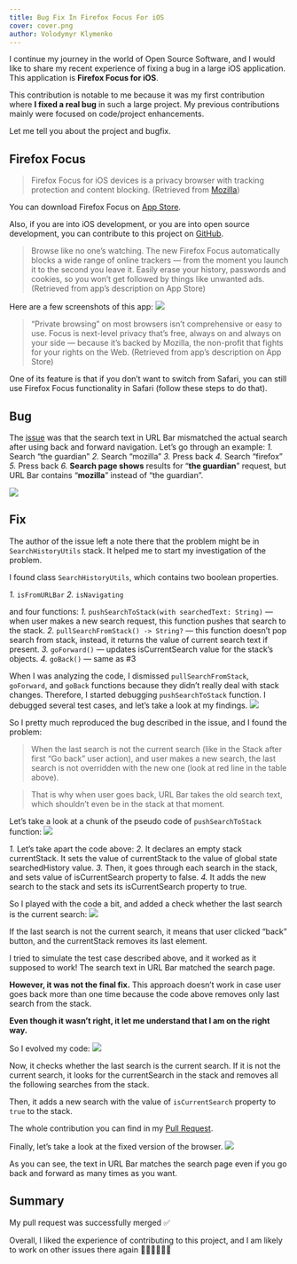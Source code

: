 ```yaml
---
title: Bug Fix In Firefox Focus For iOS
cover: cover.png
author: Volodymyr Klymenko
---
```


<re-img src="cover.png"></re-img>

I continue my journey in the world of Open Source Software, and I would like to share my recent experience of fixing a bug in a large iOS application. This application is **Firefox Focus for iOS**.

This contribution is notable to me because it was my first contribution where **I fixed a real bug** in such a large project. My previous contributions mainly were focused on code/project enhancements.

Let me tell you about the project and bugfix.

## Firefox Focus

> Firefox Focus for iOS devices is a privacy browser with tracking protection and content blocking. (Retrieved from <a href="https://support.mozilla.org/en-US/kb/focus" target="_blank" rel="noopener noreferrer">Mozilla</a>)

You can download Firefox Focus on <a href="https://itunes.apple.com/app/id1055677337" target="_blank" rel="noopener noreferrer">App Store</a>.

Also, if you are into iOS development, or you are into open source development, you can contribute to this project on <a href="https://github.com/mozilla-mobile/focus-ios" target="_blank" rel="noopener noreferrer">GitHub</a>.
> Browse like no one’s watching. The new Firefox Focus automatically blocks a wide range of online trackers — from the moment you launch it to the second you leave it. Easily erase your history, passwords and cookies, so you won’t get followed by things like unwanted ads. (Retrieved from app’s description on App Store)

Here are a few screenshots of this app:
<img src="1.png" />

> “Private browsing” on most browsers isn’t comprehensive or easy to use. Focus is next-level privacy that’s free, always on and always on your side — because it’s backed by Mozilla, the non-profit that fights for your rights on the Web. (Retrieved from app’s description on App Store)

One of its feature is that if you don’t want to switch from Safari, you can still use Firefox Focus functionality in Safari (follow these steps to do that).

## Bug

The <a href="https://github.com/mozilla-mobile/focus-ios/issues/1523" target="_blank" rel="noopener noreferrer">issue</a> was that the search text in URL Bar mismatched the actual search after using back and forward navigation. Let’s go through an example:
_1._ Search “the guardian”
_2._ Search “mozilla”
_3._ Press back
_4._ Search “firefox”
_5._ Press back
_6._ **Search page shows** results for “**the guardian**” request, but URL Bar contains “**mozilla**” instead of “the guardian”.

<img src="bug.gif" />

## Fix

The author of the issue left a note there that the problem might be in `SearchHistoryUtils` stack. It helped me to start my investigation of the problem.

I found class `SearchHistoryUtils`, which contains two boolean properties.

_1._ `isFromURLBar`
_2._ `isNavigating`

and four functions:
_1._ `pushSearchToStack(with searchedText: String)` — when user makes a new search request, this function pushes that search to the stack.
_2._ `pullSearchFromStack() -> String?` — this function doesn’t pop search from stack, instead, it returns the value of current search text if present.
_3._ `goForward()` — updates isCurrentSearch value for the stack’s objects.
_4._ `goBack()` — same as #3

When I was analyzing the code, I dismissed `pullSearchFromStack`, `goForward`, and `goBack` functions because they didn’t really deal with stack changes. Therefore, I started debugging `pushSearchToStack` function. I debugged several test cases, and let’s take a look at my findings.
<img src="2.png" />

So I pretty much reproduced the bug described in the issue, and I found the problem:
> When the last search is not the current search (like in the Stack after first “Go back” user action), and user makes a new search, the last search is not overridden with the new one (look at red line in the table above).

> That is why when user goes back, URL Bar takes the old search text, which shouldn’t even be in the stack at that moment.

Let’s take a look at a chunk of the pseudo code of `pushSearchToStack` function:
<img src="3.png" />

_1._ Let’s take apart the code above:
_2._ It declares an empty stack currentStack. It sets the value of currentStack to the value of global state searchedHistory value.
_3._ Then, it goes through each search in the stack, and sets value of isCurrentSearch property to false.
_4._ It adds the new search to the stack and sets its isCurrentSearch property to true.

So I played with the code a bit, and added a check whether the last search is the current search:
<img src="4.png" />

If the last search is not the current search, it means that user clicked “back” button, and the currentStack removes its last element.

I tried to simulate the test case described above, and it worked as it supposed to work! The search text in URL Bar matched the search page.

**However, it was not the final fix.** This approach doesn’t work in case user goes back more than one time because the code above removes only last search from the stack.

**Even though it wasn’t right, it let me understand that I am on the right way.**

So I evolved my code:
<img src="5.png" />

Now, it checks whether the last search is the current search. If it is not the current search, it looks for the currentSearch in the stack and removes all the following searches from the stack.

Then, it adds a new search with the value of `isCurrentSearch` property to `true` to the stack.

The whole contribution you can find in my <a href="https://github.com/mozilla-mobile/focus-ios/pull/1533" target="_blank" rel="noopener noreferrer">Pull Request</a>.

Finally, let’s take a look at the fixed version of the browser.
<img src="fix.gif" />

As you can see, the text in URL Bar matches the search page even if you go back and forward as many times as you want.

## Summary
My pull request was successfully merged ✅

Overall, I liked the experience of contributing to this project, and I am likely to work on other issues there again 👨🏻‍💻🔜🔥🦊
